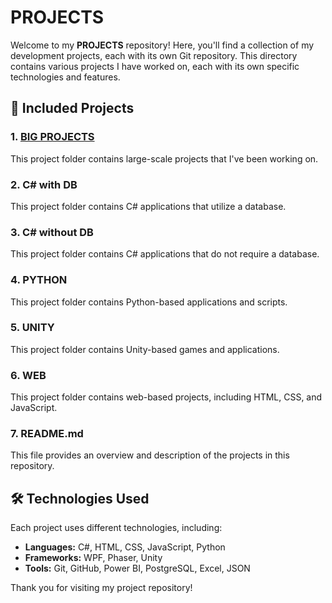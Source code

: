 # **PROJECTS**

Welcome to my **PROJECTS** repository! Here, you'll find a collection of my development projects, each with its own Git repository. This directory contains various projects I have worked on, each with its own specific technologies and features.

## 📁 **Included Projects**

### 1. [BIG PROJECTS](https://github.com/melih0132/PROJECTS/tree/main/BIG%20PROJECTS)
This project folder contains large-scale projects that I've been working on.

### 2. C# with DB
This project folder contains C# applications that utilize a database.

### 3. C# without DB
This project folder contains C# applications that do not require a database.

### 4. PYTHON
This project folder contains Python-based applications and scripts.

### 5. UNITY
This project folder contains Unity-based games and applications.

### 6. WEB
This project folder contains web-based projects, including HTML, CSS, and JavaScript.

### 7. README.md
This file provides an overview and description of the projects in this repository.

## 🛠️ **Technologies Used**
Each project uses different technologies, including:
- **Languages:** C#, HTML, CSS, JavaScript, Python
- **Frameworks:** WPF, Phaser, Unity
- **Tools:** Git, GitHub, Power BI, PostgreSQL, Excel, JSON

Thank you for visiting my project repository!
